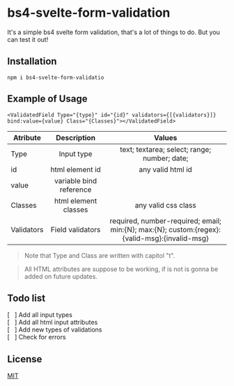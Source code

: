 # bs4-svelte-form-validation

It's a simple bs4 svelte form validation, that's a lot of things to do.
But you can test it out!

## Installation

`npm i bs4-svelte-form-validatio`

## Example of Usage

`<ValidatedField Type="{type}" id="{id}" validators={[{validators}]} bind:value={value} Class="{Classes}"></ValidatedField>`

| Atribute   |       Description       |                                            Values                                            |
| ---------- | :---------------------: | :------------------------------------------------------------------------------------------: |
| Type       |       Input type        |                         text; textarea; select; range; number; date;                         |
| id         |     html element id     |                                      any valid html id                                       |
| value      | variable bind reference |                                                                                              |
| Classes    |  html element classes   |                                     any valid css class                                      |
| Validators |    Field validators     | required, number-required; email; min:{N}; max:{N}; custom:{regex}:{valid-msg}:{invalid-msg} |

> Note that Type and Class are written with capitol "t".

> All HTML attributes are suppose to be working, if is not is gonna be added on future updates.

## Todo list

[&nbsp;&nbsp;&nbsp;] Add all input types <br>
[&nbsp;&nbsp;&nbsp;] Add all html input attributes <br>
[&nbsp;&nbsp;&nbsp;] Add new types of validations <br>
[&nbsp;&nbsp;&nbsp;] Check for errors

## License

[MIT](https://choosealicense.com/licenses/mit/)
